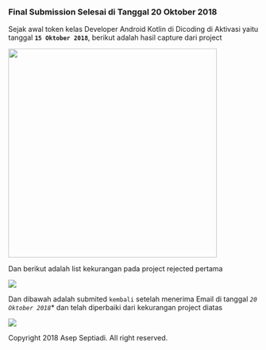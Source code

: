 ### Final Submission Selesai di Tanggal 20 Oktober 2018
Sejak awal token kelas Developer Android Kotlin di Dicoding di Aktivasi yaitu tanggal **`15 Oktober 2018`**, berikut adalah hasil capture dari project

<img src="https://github.com/fighterdev/Android-Developer-Expert-GDK/blob/master/Final-Submisi1FootballClub/resultcapture/Peek%202018-10-20%2016-03.gif" height="420"/>

Dan berikut adalah list kekurangan pada project rejected pertama

<img src="https://github.com/fighterdev/Android-Developer-Expert-GDK/blob/master/Final-Submisi1FootballClub/resultcapture/Screenshot%20from%202018-10-20%2016-01-25.png"/>

Dan dibawah adalah submited `kembali` setelah menerima Email di tanggal *`20 Oktober 2018`** dan telah diperbaiki dari kekurangan project diatas

<img src="https://github.com/fighterdev/Android-Developer-Expert-GDK/blob/master/Final-Submisi1FootballClub/resultcapture/Screenshot%20from%202018-10-20%2015-58-06.png"/>

Copyright 2018 Asep Septiadi. All right reserved.
